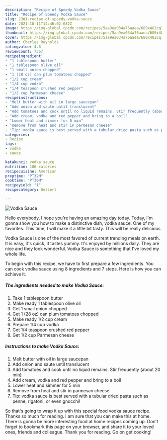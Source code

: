 ```yaml
---
description: "Recipe of Speedy Vodka Sauce"
title: "Recipe of Speedy Vodka Sauce"
slug: 2301-recipe-of-speedy-vodka-sauce
date: 2021-10-11T14:46:02.682Z
image: https://img-global.cpcdn.com/recipes/5aa9ea034a76aaea/680x482cq70/vodka-sauce-recipe-main-photo.jpg
thumbnail: https://img-global.cpcdn.com/recipes/5aa9ea034a76aaea/680x482cq70/vodka-sauce-recipe-main-photo.jpg
cover: https://img-global.cpcdn.com/recipes/5aa9ea034a76aaea/680x482cq70/vodka-sauce-recipe-main-photo.jpg
author: Charles Reynolds
ratingvalue: 4.6
reviewcount: 7367
recipeingredient:
- "1 tablespoon butter"
- "1 tablespoon olive oil"
- "1 small onion chopped"
- "1 (28 oz) can plum tomatoes chopped"
- "1/2 cup cream"
- "1/4 cup vodka"
- "1/4 teaspoon crushed red pepper"
- "1/2 cup Parmesan cheese"
recipeinstructions:
- "Melt butter with oil in large saucepan"
- "Add onion and saute until translucent"
- "Add tomatoes and cook until no liquid remains. Stir frequently (about 20 min)"
- "Add cream, vodka and red pepper and bring to a boil"
- "Lower heat and simmer for 5 min"
- "Remove from heat and stir in parmesan cheese"
- "Tip: vodka sauce is best served with a tubular dried pasta such as penne, rigatoni, or even gnocchi!"
categories:
- Recipe
tags:
- vodka
- sauce

katakunci: vodka sauce 
nutrition: 186 calories
recipecuisine: American
preptime: "PT32M"
cooktime: "PT30M"
recipeyield: "1"
recipecategory: Dessert

---
```



![Vodka Sauce](https://img-global.cpcdn.com/recipes/5aa9ea034a76aaea/680x482cq70/vodka-sauce-recipe-main-photo.jpg)

Hello everybody, I hope you're having an amazing day today. Today, I'm gonna show you how to make a distinctive dish, vodka sauce. One of my favorites. This time, I will make it a little bit tasty. This will be really delicious.



Vodka Sauce is one of the most favored of current trending meals on earth. It is easy, it's quick, it tastes yummy. It's enjoyed by millions daily. They are nice and they look wonderful. Vodka Sauce is something that I've loved my whole life.


To begin with this recipe, we have to first prepare a few ingredients. You can cook vodka sauce using 8 ingredients and 7 steps. Here is how you can achieve it.

<!--inarticleads1-->

##### The ingredients needed to make Vodka Sauce:

1. Take 1 tablespoon butter
1. Make ready 1 tablespoon olive oil
1. Get 1 small onion chopped
1. Get 1 (28 oz) can plum tomatoes chopped
1. Make ready 1/2 cup cream
1. Prepare 1/4 cup vodka
1. Get 1/4 teaspoon crushed red pepper
1. Get 1/2 cup Parmesan cheese




<!--inarticleads2-->

##### Instructions to make Vodka Sauce:

1. Melt butter with oil in large saucepan
1. Add onion and saute until translucent
1. Add tomatoes and cook until no liquid remains. Stir frequently (about 20 min)
1. Add cream, vodka and red pepper and bring to a boil
1. Lower heat and simmer for 5 min
1. Remove from heat and stir in parmesan cheese
1. Tip: vodka sauce is best served with a tubular dried pasta such as penne, rigatoni, or even gnocchi!




So that's going to wrap it up with this special food vodka sauce recipe. Thanks so much for reading. I am sure that you can make this at home. There is gonna be more interesting food at home recipes coming up. Don't forget to bookmark this page on your browser, and share it to your loved ones, friends and colleague. Thank you for reading. Go on get cooking!
